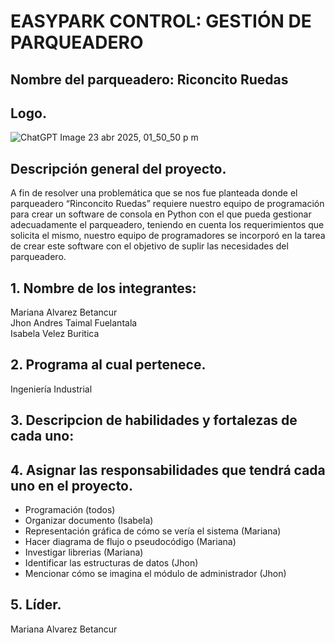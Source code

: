 # EASYPARK CONTROL: GESTIÓN DE PARQUEADERO
## Nombre del parqueadero: Riconcito Ruedas
## Logo.

![ChatGPT Image 23 abr 2025, 01_50_50 p m](https://github.com/user-attachments/assets/9c8128f6-2d8d-4c80-97ae-f29701e57e85)

## Descripción general del proyecto.                   
A fin de resolver una problemática que se nos fue planteada donde el parqueadero “Rinconcito Ruedas” requiere nuestro equipo de programación para crear un software de consola en Python con el que pueda gestionar adecuadamente el parqueadero, teniendo en cuenta los requerimientos que solicita el mismo, nuestro equipo de programadores se incorporó en la tarea de crear este software con el objetivo de suplir las necesidades del parqueadero. 
## 1. Nombre de los integrantes:
   Mariana Alvarez Betancur    
   Jhon Andres Taimal Fuelantala    
   Isabela Velez Buritica

## 2. Programa al cual pertenece.
Ingeniería Industrial
## 3. Descripcion de habilidades y fortalezas de cada uno:
   
## 4. Asignar las responsabilidades que tendrá cada uno en el proyecto.         
   - Programación (todos)               
   - Organizar documento (Isabela)             
   - Representación gráfica de cómo se vería el sistema (Mariana)             
   - Hacer diagrama de flujo o pseudocódigo (Mariana)
   - Investigar librerias (Mariana)         
   - Identificar las estructuras de datos (Jhon)                
   - Mencionar cómo se imagina el módulo de administrador (Jhon)          

## 5. Líder.          
Mariana Alvarez Betancur
   
